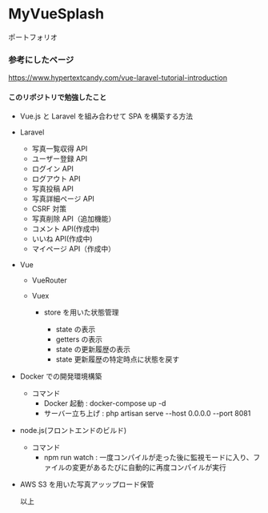 # MyVueSplash

ポートフォリオ

### 参考にしたページ

https://www.hypertextcandy.com/vue-laravel-tutorial-introduction

#### このリポジトリで勉強したこと

- Vue.js と Laravel を組み合わせて SPA を構築する方法

- Laravel

  - 写真一覧収得 API
  - ユーザー登録 API
  - ログイン API
  - ログアウト API
  - 写真投稿 API
  - 写真詳細ページ API
  - CSRF 対策
  - 写真削除 API（追加機能）
  - コメント API(作成中)
  - いいね API(作成中)
  - マイページ API（作成中）

* Vue

  - VueRouter
  - Vuex

    - store を用いた状態管理

      - state の表示
      - getters の表示
      - state の更新履歴の表示
      - state 更新履歴の特定時点に状態を戻す

* Docker での開発環境構築

  - コマンド
    - Docker 起動 : docker-compose up -d
    - サーバー立ち上げ : php artisan serve --host 0.0.0.0 --port 8081

* node.js(フロントエンドのビルド)

  - コマンド
    - npm run watch : 一度コンパイルが走った後に監視モードに入り、ファイルの変更があるたびに自動的に再度コンパイルが実行

* AWS S3 を用いた写真アッップロード保管

  以上
